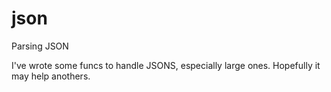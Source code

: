 # json
Parsing JSON

I've wrote some funcs to handle JSONS, especially large ones.
Hopefully it may help anothers.

